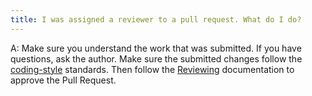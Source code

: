 ```yaml
---
title: I was assigned a reviewer to a pull request. What do I do?
---
```


A: Make sure you understand the work that was submitted.
If you have questions, ask the author.
Make sure the submitted changes follow the [coding-style](/docs/contributing/coding-style/) standards.
Then follow the [Reviewing](/docs/contributing/review-process/) documentation to approve the Pull Request.
